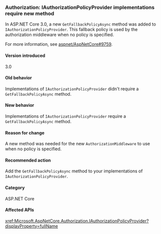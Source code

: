 ### Authorization: IAuthorizationPolicyProvider implementations require new method

In ASP.NET Core 3.0, a new `GetFallbackPolicyAsync` method was added to `IAuthorizationPolicyProvider`. This fallback policy is used by the authorization middleware when no policy is specified.

For more information, see [aspnet/AspNetCore#9759](https://github.com/aspnet/AspNetCore/pull/9759).

#### Version introduced

3.0

#### Old behavior

Implementations of `IAuthorizationPolicyProvider` didn't require a `GetFallbackPolicyAsync` method.

#### New behavior

Implementations of `IAuthorizationPolicyProvider` require a `GetFallbackPolicyAsync` method.

#### Reason for change

A new method was needed for the new `AuthorizationMiddleware` to use when no policy is specified.

#### Recommended action

Add the `GetFallbackPolicyAsync` method to your implementations of `IAuthorizationPolicyProvider`.

#### Category

ASP.NET Core

#### Affected APIs

<xref:Microsoft.AspNetCore.Authorization.IAuthorizationPolicyProvider?displayProperty=fullName>

<!-- 

#### Affected APIs

`T:Microsoft.AspNetCore.Authorization.IAuthorizationPolicyProvider`

-->
